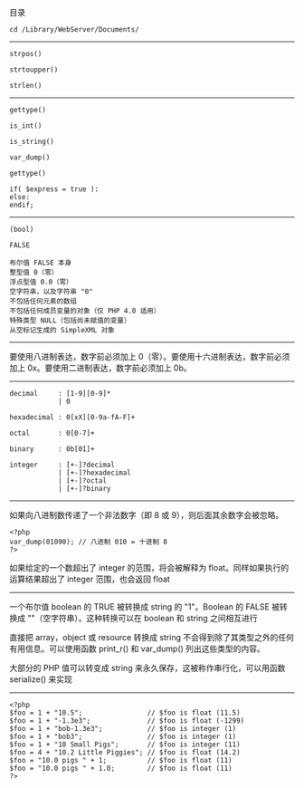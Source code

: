 目录

	cd /Library/WebServer/Documents/

---

	strpos()

	strtoupper() 

	strlen()

---

	gettype()

	is_int()

	is_string()

	var_dump()

	gettype()

	if( $express = true ):
	else:
	endif;

---
	
	(bool) 
	
	FALSE

	布尔值 FALSE 本身
	整型值 0（零）
	浮点型值 0.0（零）
	空字符串，以及字符串 "0"
	不包括任何元素的数组
	不包括任何成员变量的对象（仅 PHP 4.0 适用）
	特殊类型 NULL（包括尚未赋值的变量）
	从空标记生成的 SimpleXML 对象

---

要使用八进制表达，数字前必须加上 0（零）。要使用十六进制表达，数字前必须加上 0x。要使用二进制表达，数字前必须加上 0b。

---

	decimal     : [1-9][0-9]*
	            | 0

	hexadecimal : 0[xX][0-9a-fA-F]+

	octal       : 0[0-7]+

	binary      : 0b[01]+

	integer     : [+-]?decimal
	            | [+-]?hexadecimal
	            | [+-]?octal
	            | [+-]?binary

---

如果向八进制数传递了一个非法数字（即 8 或 9），则后面其余数字会被忽略。

	<?php
	var_dump(01090); // 八进制 010 = 十进制 8
	?>

如果给定的一个数超出了 integer 的范围，将会被解释为 float。同样如果执行的运算结果超出了 integer 范围，也会返回 float

---

一个布尔值 boolean 的 TRUE 被转换成 string 的 "1"。Boolean 的 FALSE 被转换成 ""（空字符串）。这种转换可以在 boolean 和 string 之间相互进行

直接把 array，object 或 resource 转换成 string 不会得到除了其类型之外的任何有用信息。可以使用函数 print_r() 和 var_dump() 列出这些类型的内容。

大部分的 PHP 值可以转变成 string 来永久保存，这被称作串行化，可以用函数 serialize() 来实现

---

	<?php
	$foo = 1 + "10.5";                // $foo is float (11.5)
	$foo = 1 + "-1.3e3";              // $foo is float (-1299)
	$foo = 1 + "bob-1.3e3";           // $foo is integer (1)
	$foo = 1 + "bob3";                // $foo is integer (1)
	$foo = 1 + "10 Small Pigs";       // $foo is integer (11)
	$foo = 4 + "10.2 Little Piggies"; // $foo is float (14.2)
	$foo = "10.0 pigs " + 1;          // $foo is float (11)
	$foo = "10.0 pigs " + 1.0;        // $foo is float (11)     
	?>